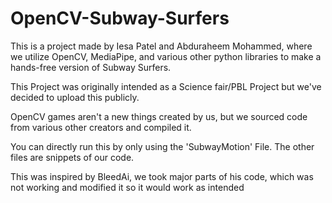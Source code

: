 # OpenCV-Subway-Surfers
This is a project made by Iesa Patel and Abduraheem Mohammed, where we utilize OpenCV, MediaPipe, and various other python libraries to 
make a hands-free version of Subway Surfers. 

This Project was originally intended as a Science fair/PBL Project but we've decided to upload this publicly.

OpenCV games aren't a new things created by us, but we sourced code from various other creators and compiled it. 

You can directly run this by only using the 'SubwayMotion' File. The other files are snippets of our code.

This was inspired by BleedAi, we took major parts of his code, which was not working and modified it so it would work as intended
